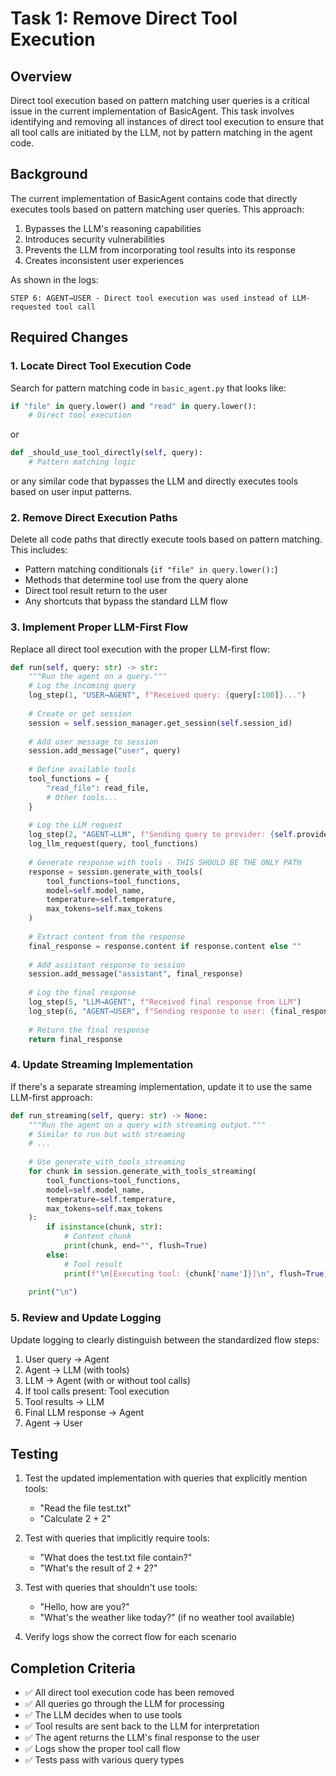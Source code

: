 # Task 1: Remove Direct Tool Execution

## Overview

Direct tool execution based on pattern matching user queries is a critical issue in the current implementation of BasicAgent. This task involves identifying and removing all instances of direct tool execution to ensure that all tool calls are initiated by the LLM, not by pattern matching in the agent code.

## Background

The current implementation of BasicAgent contains code that directly executes tools based on pattern matching user queries. This approach:

1. Bypasses the LLM's reasoning capabilities
2. Introduces security vulnerabilities
3. Prevents the LLM from incorporating tool results into its response
4. Creates inconsistent user experiences

As shown in the logs:
```
STEP 6: AGENT→USER - Direct tool execution was used instead of LLM-requested tool call
```

## Required Changes

### 1. Locate Direct Tool Execution Code

Search for pattern matching code in `basic_agent.py` that looks like:

```python
if "file" in query.lower() and "read" in query.lower():
    # Direct tool execution
```

or

```python
def _should_use_tool_directly(self, query):
    # Pattern matching logic
```

or any similar code that bypasses the LLM and directly executes tools based on user input patterns.

### 2. Remove Direct Execution Paths

Delete all code paths that directly execute tools based on pattern matching. This includes:

- Pattern matching conditionals (`if "file" in query.lower():`)
- Methods that determine tool use from the query alone
- Direct tool result return to the user
- Any shortcuts that bypass the standard LLM flow

### 3. Implement Proper LLM-First Flow

Replace all direct tool execution with the proper LLM-first flow:

```python
def run(self, query: str) -> str:
    """Run the agent on a query."""
    # Log the incoming query
    log_step(1, "USER→AGENT", f"Received query: {query[:100]}...")
    
    # Create or get session
    session = self.session_manager.get_session(self.session_id)
    
    # Add user message to session
    session.add_message("user", query)
    
    # Define available tools
    tool_functions = {
        "read_file": read_file,
        # Other tools...
    }
    
    # Log the LLM request
    log_step(2, "AGENT→LLM", f"Sending query to provider: {self.provider_name}")
    log_llm_request(query, tool_functions)
    
    # Generate response with tools - THIS SHOULD BE THE ONLY PATH
    response = session.generate_with_tools(
        tool_functions=tool_functions,
        model=self.model_name,
        temperature=self.temperature,
        max_tokens=self.max_tokens
    )
    
    # Extract content from the response
    final_response = response.content if response.content else ""
    
    # Add assistant response to session
    session.add_message("assistant", final_response)
    
    # Log the final response
    log_step(5, "LLM→AGENT", f"Received final response from LLM")
    log_step(6, "AGENT→USER", f"Sending response to user: {final_response[:100]}...")
    
    # Return the final response
    return final_response
```

### 4. Update Streaming Implementation

If there's a separate streaming implementation, update it to use the same LLM-first approach:

```python
def run_streaming(self, query: str) -> None:
    """Run the agent on a query with streaming output."""
    # Similar to run but with streaming
    # ...
    
    # Use generate_with_tools_streaming
    for chunk in session.generate_with_tools_streaming(
        tool_functions=tool_functions,
        model=self.model_name,
        temperature=self.temperature,
        max_tokens=self.max_tokens
    ):
        if isinstance(chunk, str):
            # Content chunk
            print(chunk, end="", flush=True)
        else:
            # Tool result
            print(f"\n[Executing tool: {chunk['name']}]\n", flush=True)
    
    print("\n")
```

### 5. Review and Update Logging

Update logging to clearly distinguish between the standardized flow steps:

1. User query → Agent
2. Agent → LLM (with tools)
3. LLM → Agent (with or without tool calls)
4. If tool calls present: Tool execution
5. Tool results → LLM
6. Final LLM response → Agent
7. Agent → User

## Testing

1. Test the updated implementation with queries that explicitly mention tools:
   - "Read the file test.txt"
   - "Calculate 2 + 2"

2. Test with queries that implicitly require tools:
   - "What does the test.txt file contain?"
   - "What's the result of 2 + 2?"

3. Test with queries that shouldn't use tools:
   - "Hello, how are you?"
   - "What's the weather like today?" (if no weather tool available)

4. Verify logs show the correct flow for each scenario

## Completion Criteria

- ✅ All direct tool execution code has been removed
- ✅ All queries go through the LLM for processing
- ✅ The LLM decides when to use tools
- ✅ Tool results are sent back to the LLM for interpretation
- ✅ The agent returns the LLM's final response to the user
- ✅ Logs show the proper tool call flow
- ✅ Tests pass with various query types 